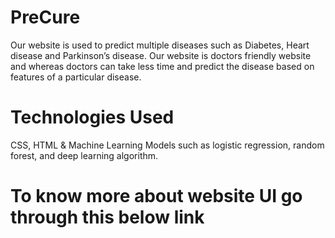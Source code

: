 <h1>PreCure</h1>
Our website is used to predict multiple diseases such as Diabetes, Heart disease and Parkinson’s disease. Our website is doctors friendly website and whereas doctors can take less time and predict the disease based on features of a particular disease.<br>
<h1>Technologies Used</h1> CSS, HTML & Machine Learning Models such as logistic regression, random forest, and deep learning algorithm.<br>

<h1>To know more about website UI go through this below link</h1>
<p></p>


